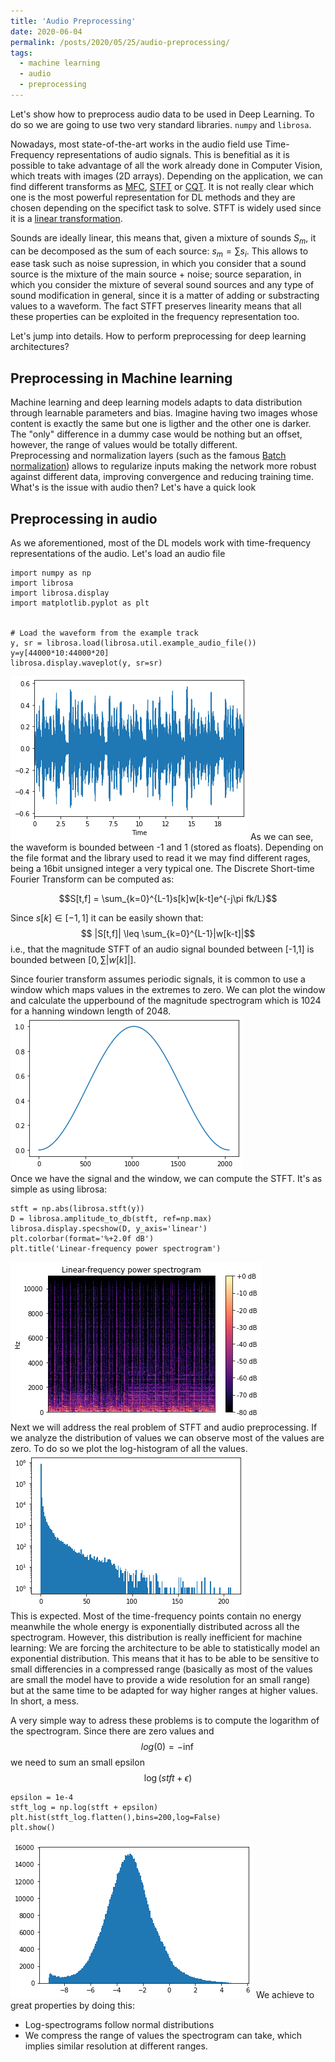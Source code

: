```yaml
---
title: 'Audio Preprocessing'
date: 2020-06-04
permalink: /posts/2020/05/25/audio-preprocessing/
tags:
  - machine learning
  - audio
  - preprocessing
---
```

Let's show how to preprocess audio data to be used in Deep Learning.
To do so we are going to use two very standard libraries. `numpy` and `librosa`.

Nowadays, most state-of-the-art works in the audio field use Time-Frequency representations of audio signals. This is benefitial as it is possible to take advantage of all the work already done in Computer Vision, which treats with images (2D arrays). Depending on the application, we can find different transforms as [MFC](https://en.wikipedia.org/wiki/Mel-frequency_cepstrum), [STFT](https://en.wikipedia.org/wiki/Short-time_Fourier_transform) or [CQT](https://en.wikipedia.org/wiki/Constant-Q_transform). It is not really clear which one is the most powerful representation for DL methods and they are chosen depending on the specifict task to solve. STFT is widely used since it is a [linear transformation](https://en.wikipedia.org/wiki/Linear_map).  

Sounds are ideally linear, this means that, given a mixture of sounds $S_m$, it can be decomposed as the sum of each source: $s_m = \sum s_i$. This allows to ease task such as noise supression, in which you consider that a sound source is the mixture of the main source + noise; source separation, in which you consider the mixture of several sound sources and any type of sound modification in general, since it is a matter of adding or substracting values to a waveform. The fact STFT preserves linearity means that all these properties can be exploited in the frequency representation too.  

Let's jump into details. How to perform preprocessing for deep learning architectures?  
## Preprocessing in Machine learning  
Machine learning and deep learning models adapts to data distribution through learnable parameters and bias. Imagine having two images whose content is exactly the same but one is ligther and the other one is darker. The "only" difference in a dummy case would be nothing but an offset, however, the range of values would be totally different.  
Preprocessing and normalization layers (such as the famous [Batch normalization](https://en.wikipedia.org/wiki/Batch_normalization)) allows to regularize inputs making the network more robust against different data, improving convergence and reducing training time.
What's is the issue with audio then? Let's have a quick look

## Preprocessing in audio  
As we aforementioned, most of the DL models work with time-frequency representations of the audio. 
Let's load an audio file 
```
import numpy as np
import librosa
import librosa.display
import matplotlib.pyplot as plt


# Load the waveform from the example track
y, sr = librosa.load(librosa.util.example_audio_file())
y=y[44000*10:44000*20]
librosa.display.waveplot(y, sr=sr)
```
![Waveform](/images/waveform.png)
As we can see, the waveform is bounded between -1 and 1 (stored as floats). Depending on the file format and the library used to read it we may find different rages, being a 16bit unsigned integer a very typical one. 
The Discrete Short-time Fourier Transform  can be computed as:

$$S[t,f] = \sum_{k=0}^{L-1}s[k]w[k-t]e^{-j\pi fk/L}$$

Since $s[k] \in [-1,1]$ it can be easily shown that:
$$    |S[t,f]|  \leq \sum_{k=0}^{L-1}|w[k-t]|$$
i.e., that the  magnitude STFT of an audio signal bounded between [-1,1] is bounded between $[0,\sum |w[k]|]$.

Since fourier transform assumes periodic signals, it is common to use a window which maps values in the extremes to zero. We can plot the window and calculate the upperbound of the magnitude spectrogram which is 1024 for a hanning windown length of 2048.  
![Waveform](/images/win.png)  
Once we have the signal and the window, we can compute the STFT.
It's as simple as using librosa:
```
stft = np.abs(librosa.stft(y))
D = librosa.amplitude_to_db(stft, ref=np.max)
librosa.display.specshow(D, y_axis='linear')
plt.colorbar(format='%+2.0f dB')
plt.title('Linear-frequency power spectrogram')
```
![STFT](/images/stft.png)  
Next we will address the real problem of STFT and audio preprocessing. 
If we analyze the distribution of values we can observe most of the values are zero. To do so we plot the log-histogram of all the values.  
![histogram](/images/hist_raw.png)  
This is expected. Most of the time-frequency points contain no energy meanwhile the whole energy is exponentially  distributed across all the spectrogram. However, this distribution is really inefficient for machine learning:
We are forcing the architecture to be able to statistically model an exponential distribution. This means that it has to be able to be sensitive to small differencies in a compressed range (basically as most of the values are small the model have to provide a wide resolution for an small range) but at the same time to be adapted for way higher ranges at higher values. In short, a mess. 

A very simple way to adress these problems is to compute the logarithm of the spectrogram. Since there are zero values and  $$log(0) = -\inf$$ we need to sum an small epsilon $$\log (stft + \epsilon)$$
```
epsilon = 1e-4
stft_log = np.log(stft + epsilon)
plt.hist(stft_log.flatten(),bins=200,log=False)
plt.show()
```
![STFT](/images/hist_norm.png) 
We achieve to great properties by doing this:
- Log-spectrograms follow normal distributions
- We compress the range of values the spectrogram can take, which implies similar resolution at different ranges.  
